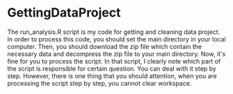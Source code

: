 GettingDataProject
==================
The run_analysis.R script is my code for getting and cleaning data project. In order to process this code, you should
set the main directory in your local computer. Then, you should download the zip file which contain the necessary 
data and decompress the zip file to your main directory. Now, it's fine for you to process the script. In that 
script, I clearly note which part of the script is responsible for certain question. You can deal with it step by step. 
However, there is one thing that you should attention, when you are processing the script step by step, you cannot
clear workspace.
